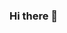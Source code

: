 ### Hi there 👋

<!---
Here are some ideas to get you started:

- 🔭 I’m currently working on ...
- 🌱 I’m currently learning ...
- 👯 I’m looking to collaborate on ...
- 🤔 I’m looking for help with ...
- 💬 Ask me about ...
- 📫 How to reach me: ...
- 😄 Pronouns: ...
- ⚡ Fun fact: ...




# Hello,
### I am Pradeep Kshirsagar

 Currently looking for a team with whom i can solve real world problem. 

* Programming Languages - Javascript, NodeJS, Python, PHP, Java, C, HTML5, CSS3
* Frameworks - ReactJS, ExpressJS, Flask
* Database - SQL, Firebase Database, MongoDB.
* Others - Data Structures, OOP, Algorithm, ES6, Socket,  Git.

### Projects

#### [E-Health Chain & Anticipating Future Diseases](https://github.com/pradeep99909/Disease-Prediction-Web-App)
[Link2](https://github.com/Pradnesh8/disease-predictor-api/)
Technology - ReactJS, Python, Flask, Laravel

#### [Garbage Profiling App]()
Technology - React Native, Flask, Firebase.

#### [Chat App](https://www.github.com/pradeep99909/chat-app)
[Live Version](https://www.chat-app-heroku.herokuapp.com)
Technology - React, Redux, MongoDB, ExpressJS, NodeJS, Socket.io

- 📫 How to reach me: 
 **[Linkedin](https://www.linkedin.com/in/pradeep-kshirsagar-946348166/)**  **[Email](mailto:pradeep99909@gmail.com)**


--->
